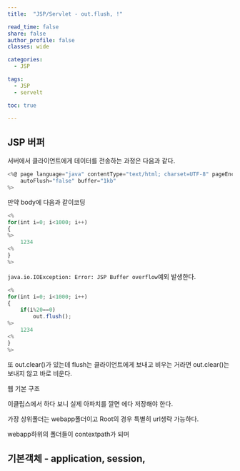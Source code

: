 ```yaml
---
title:  "JSP/Servlet - out.flush, !"

read_time: false
share: false
author_profile: false
classes: wide

categories:
  - JSP

tags:
  - JSP
  - servelt

toc: true

---
```


## JSP 버퍼

서버에서 클라이언트에게 데이터를 전송하는 과정은 다음과 같다.
```js
<%@ page language="java" contentType="text/html; charset=UTF-8" pageEncoding="UTF-8"
	autoFlush="false" buffer="1kb"
%>
```
만약 body에 다음과 같이코딩

```js
<%
for(int i=0; i<1000; i++)
{
%>
	1234
<% 
}
%>
```
`java.io.IOException: Error: JSP Buffer overflow`예외 발생한다.  

```js
<%
for(int i=0; i<1000; i++)
{
	if(i%20==0)
		out.flush();
%>
	1234
<% 
}
%>
```
또 out.clear()가 있는데 flush는 클라이언트에게 보내고 비우는 거라면 out.clear()는 보내지 않고 바로 비운다. 


웹 기본 구조

이클립스에서 하다 보니 실제 아파치를 깔면 에다 저장해야 한다.  

가장 상위폴더는 webapp폴더이고 Root의 경우 특별히 url생략 가능하다.  

webapp하위의 폴더들이 contextpath가 되며 

## 기본객체 - application, session, 
